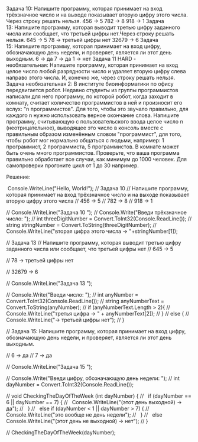 Задача 10: Напишите программу, которая принимает на вход трёхзначное число и на выходе показывает вторую цифру этого числа. Через строку решать нельзя.
456 -> 5
782 -> 8
918 -> 1
Задача 13: Напишите программу, которая выводит третью цифру заданного числа или сообщает, что третьей цифры нет.Через строку решать нельзя.
645 -> 5
78 -> третьей цифры нет
32679 -> 6
Задача 15: Напишите программу, которая принимает на вход цифру, обозначающую день недели, и проверяет, является ли этот день выходным.
6 -> да
7 -> да
1 -> нет
Задача 11 HARD - необязательная: Напишите программу, которая принимает на вход целое число любой разрядности число и удаляет вторую цифру слева направо этого
числа. И, конечно же, через строку решать нельзя.
Задача необязательная 2:
В институте биоинформатики по офису передвигается робот. Недавно студенты из группы программистов написали для него программу, по которой робот, когда заходит в комнату, считает количество программистов в ней и произносит его вслух: "n программистов".
Для того, чтобы это звучало правильно, для каждого n нужно использовать верное окончание слова.
Напишите программу, считывающую с пользовательского ввода целое число n (неотрицательное), выводящее это число в консоль вместе с правильным образом изменённым словом "программист", для того, чтобы робот мог нормально общаться с людьми, например: 1 программист, 2 программиста, 5 программистов.
В комнате может быть очень много программистов. Проверьте, что ваша программа правильно обработает все случаи, как минимум до 1000 человек. Для самопроверки прогоните цикл от 1 до 30 например.

Решение:


 Console.WriteLine("Hello, World!");
// Задача 10
// Напишите программу, которая принимает на вход трёхзначное число и на выходе показывает вторую цифру этого числа
// 456 -> 5
// 782 -> 8
// 918 -> 1

// Console.WriteLine("Задача 10 ");
// Console.Write("Введи трёхзначное число: ");
// int threeDigitNumber = Convert.ToInt32(Console.ReadLine());
// string stringNumber = Convert.ToString(threeDigitNumber);
// Console.WriteLine("вторая цифра этого числа -> "+stringNumber[1]);

// Задача 13
// Напишите программу, которая выводит третью цифру заданного числа или сообщает, что третьей цифры нет
// 645 -> 5

// 78 -> третьей цифры нет

// 32679 -> 6

// Console.WriteLine("Задача 13 ");

// Console.Write("Введи число: ");
// int anyNumber = Convert.ToInt32(Console.ReadLine());
// string anyNumberText = Convert.ToString(anyNumber);
// if (anyNumberText.Length > 2){
//   Console.WriteLine("третья цифра -> " + anyNumberText[2]);
// }
// else {
//   Console.WriteLine("-> третьей цифры нет");
// }

// Задача 15: Напишите программу, которая принимает на вход цифру, обозначающую день недели, и проверяет, является ли этот день выходным.

// 6 -> да
// 7 -> да

// Console.WriteLine("Задача 15 ");

// Console.Write("Введи цифру, обозначающую день недели: ");
// int dayNumber = Convert.ToInt32(Console.ReadLine());

// void CheckingTheDayOfTheWeek (int dayNumber) {
//   if (dayNumber == 6 || dayNumber == 7) {
//   Console.WriteLine("(этот день выходной) -> да");
//   }
//   else if (dayNumber < 1 || dayNumber > 7) {
//     Console.WriteLine("это вообще не день недели");
//   }
//   else Console.WriteLine("(этот день не выходной) -> нет");
// }

// CheckingTheDayOfTheWeek(dayNumber);
